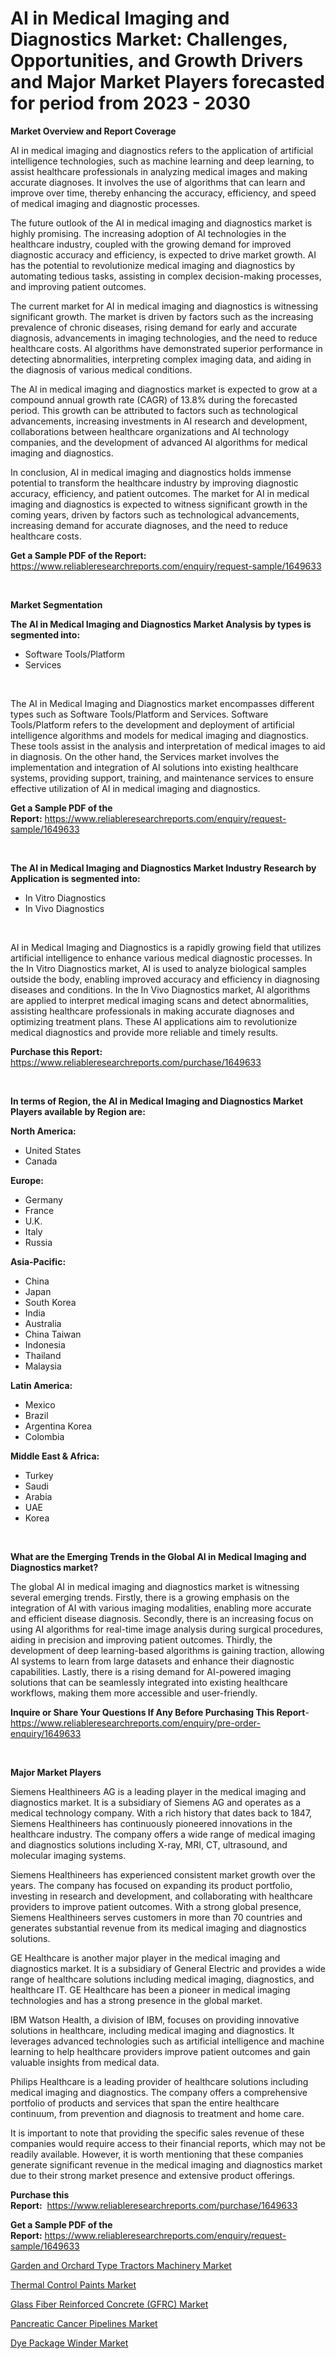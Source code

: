 <p><h1>AI in Medical Imaging and Diagnostics Market: Challenges, Opportunities, and Growth Drivers and Major Market Players forecasted for period from 2023 - 2030</h1></p><p><strong>Market Overview and Report Coverage</strong></p>
<p><p>AI in medical imaging and diagnostics refers to the application of artificial intelligence technologies, such as machine learning and deep learning, to assist healthcare professionals in analyzing medical images and making accurate diagnoses. It involves the use of algorithms that can learn and improve over time, thereby enhancing the accuracy, efficiency, and speed of medical imaging and diagnostic processes.</p><p>The future outlook of the AI in medical imaging and diagnostics market is highly promising. The increasing adoption of AI technologies in the healthcare industry, coupled with the growing demand for improved diagnostic accuracy and efficiency, is expected to drive market growth. AI has the potential to revolutionize medical imaging and diagnostics by automating tedious tasks, assisting in complex decision-making processes, and improving patient outcomes.</p><p>The current market for AI in medical imaging and diagnostics is witnessing significant growth. The market is driven by factors such as the increasing prevalence of chronic diseases, rising demand for early and accurate diagnosis, advancements in imaging technologies, and the need to reduce healthcare costs. AI algorithms have demonstrated superior performance in detecting abnormalities, interpreting complex imaging data, and aiding in the diagnosis of various medical conditions.</p><p>The AI in medical imaging and diagnostics market is expected to grow at a compound annual growth rate (CAGR) of 13.8% during the forecasted period. This growth can be attributed to factors such as technological advancements, increasing investments in AI research and development, collaborations between healthcare organizations and AI technology companies, and the development of advanced AI algorithms for medical imaging and diagnostics.</p><p>In conclusion, AI in medical imaging and diagnostics holds immense potential to transform the healthcare industry by improving diagnostic accuracy, efficiency, and patient outcomes. The market for AI in medical imaging and diagnostics is expected to witness significant growth in the coming years, driven by factors such as technological advancements, increasing demand for accurate diagnoses, and the need to reduce healthcare costs.</p></p>
<p><strong>Get a Sample PDF of the Report:</strong> <a href="https://www.reliableresearchreports.com/enquiry/request-sample/1649633">https://www.reliableresearchreports.com/enquiry/request-sample/1649633</a></p>
<p>&nbsp;</p>
<p><strong>Market Segmentation</strong></p>
<p><strong>The AI in Medical Imaging and Diagnostics Market Analysis by types is segmented into:</strong></p>
<p><ul><li>Software Tools/Platform</li><li>Services</li></ul></p>
<p>&nbsp;</p>
<p><p>The AI in Medical Imaging and Diagnostics market encompasses different types such as Software Tools/Platform and Services. Software Tools/Platform refers to the development and deployment of artificial intelligence algorithms and models for medical imaging and diagnostics. These tools assist in the analysis and interpretation of medical images to aid in diagnosis. On the other hand, the Services market involves the implementation and integration of AI solutions into existing healthcare systems, providing support, training, and maintenance services to ensure effective utilization of AI in medical imaging and diagnostics.</p></p>
<p><strong>Get a Sample PDF of the Report:</strong>&nbsp;<a href="https://www.reliableresearchreports.com/enquiry/request-sample/1649633">https://www.reliableresearchreports.com/enquiry/request-sample/1649633</a></p>
<p>&nbsp;</p>
<p><strong>The AI in Medical Imaging and Diagnostics Market Industry Research by Application is segmented into:</strong></p>
<p><ul><li>In Vitro Diagnostics</li><li>In Vivo Diagnostics</li></ul></p>
<p>&nbsp;</p>
<p><p>AI in Medical Imaging and Diagnostics is a rapidly growing field that utilizes artificial intelligence to enhance various medical diagnostic processes. In the In Vitro Diagnostics market, AI is used to analyze biological samples outside the body, enabling improved accuracy and efficiency in diagnosing diseases and conditions. In the In Vivo Diagnostics market, AI algorithms are applied to interpret medical imaging scans and detect abnormalities, assisting healthcare professionals in making accurate diagnoses and optimizing treatment plans. These AI applications aim to revolutionize medical diagnostics and provide more reliable and timely results.</p></p>
<p><strong>Purchase this Report:</strong>&nbsp; <a href="https://www.reliableresearchreports.com/purchase/1649633">https://www.reliableresearchreports.com/purchase/1649633</a></p>
<p>&nbsp;</p>
<p><strong>In terms of Region, the AI in Medical Imaging and Diagnostics Market Players available by Region are:</strong></p>
<p>
    <p> <strong> North America: </strong>
        <ul>
            <li>United States</li>
            <li>Canada</li>
        </ul>
        </p> 
    <p> <strong> Europe: </strong>
        <ul>
            <li>Germany</li>
            <li>France</li>
            <li>U.K.</li>
            <li>Italy</li>
            <li>Russia</li>
        </ul>
        </p> 
    <p> <strong> Asia-Pacific: </strong>
        <ul>
            <li>China</li>
            <li>Japan</li>
            <li>South Korea</li>
            <li>India</li>
            <li>Australia</li>
            <li>China Taiwan</li>
            <li>Indonesia</li>
            <li>Thailand</li>
            <li>Malaysia</li>
        </ul>
        </p> 
    <p> <strong> Latin America: </strong>
        <ul>
            <li>Mexico</li>
            <li>Brazil</li>
            <li>Argentina Korea</li>
            <li>Colombia</li>
        </ul>
        </p> 
    <p> <strong> Middle East & Africa: </strong>
        <ul>
            <li>Turkey</li>
            <li>Saudi</li>
            <li>Arabia</li>
            <li>UAE</li>
            <li>Korea</li>
        </ul>
    </p>
    </p>
<p>&nbsp;</p>
<p><strong>What are the Emerging Trends in the Global AI in Medical Imaging and Diagnostics market?</strong></p>
<p><p>The global AI in medical imaging and diagnostics market is witnessing several emerging trends. Firstly, there is a growing emphasis on the integration of AI with various imaging modalities, enabling more accurate and efficient disease diagnosis. Secondly, there is an increasing focus on using AI algorithms for real-time image analysis during surgical procedures, aiding in precision and improving patient outcomes. Thirdly, the development of deep learning-based algorithms is gaining traction, allowing AI systems to learn from large datasets and enhance their diagnostic capabilities. Lastly, there is a rising demand for AI-powered imaging solutions that can be seamlessly integrated into existing healthcare workflows, making them more accessible and user-friendly.</p></p>
<p><strong>Inquire or Share Your Questions If Any Before Purchasing This Report</strong>- <a href="https://www.reliableresearchreports.com/enquiry/pre-order-enquiry/1649633">https://www.reliableresearchreports.com/enquiry/pre-order-enquiry/1649633</a></p>
<p>&nbsp;</p>
<p><strong>Major Market Players</strong></p>
<p><p>Siemens Healthineers AG is a leading player in the medical imaging and diagnostics market. It is a subsidiary of Siemens AG and operates as a medical technology company. With a rich history that dates back to 1847, Siemens Healthineers has continuously pioneered innovations in the healthcare industry. The company offers a wide range of medical imaging and diagnostics solutions including X-ray, MRI, CT, ultrasound, and molecular imaging systems.</p><p>Siemens Healthineers has experienced consistent market growth over the years. The company has focused on expanding its product portfolio, investing in research and development, and collaborating with healthcare providers to improve patient outcomes. With a strong global presence, Siemens Healthineers serves customers in more than 70 countries and generates substantial revenue from its medical imaging and diagnostics solutions.</p><p>GE Healthcare is another major player in the medical imaging and diagnostics market. It is a subsidiary of General Electric and provides a wide range of healthcare solutions including medical imaging, diagnostics, and healthcare IT. GE Healthcare has been a pioneer in medical imaging technologies and has a strong presence in the global market.</p><p>IBM Watson Health, a division of IBM, focuses on providing innovative solutions in healthcare, including medical imaging and diagnostics. It leverages advanced technologies such as artificial intelligence and machine learning to help healthcare providers improve patient outcomes and gain valuable insights from medical data.</p><p>Philips Healthcare is a leading provider of healthcare solutions including medical imaging and diagnostics. The company offers a comprehensive portfolio of products and services that span the entire healthcare continuum, from prevention and diagnosis to treatment and home care.</p><p>It is important to note that providing the specific sales revenue of these companies would require access to their financial reports, which may not be readily available. However, it is worth mentioning that these companies generate significant revenue in the medical imaging and diagnostics market due to their strong market presence and extensive product offerings.</p></p>
<p><strong>Purchase this Report:</strong>&nbsp;&nbsp;<a href="https://www.reliableresearchreports.com/purchase/1649633">https://www.reliableresearchreports.com/purchase/1649633</a></p>
<p></p>
<p><strong>Get a Sample PDF of the Report:</strong>&nbsp;<a href="https://www.reliableresearchreports.com/enquiry/request-sample/1649633">https://www.reliableresearchreports.com/enquiry/request-sample/1649633</a></p>
<p><p><a href="https://medium.com/@karinaokon2662/garden-and-orchard-type-tractors-machinery-market-the-key-to-successful-business-strategy-forecast-b9d00fa9ff42">Garden and Orchard Type Tractors Machinery Market</a></p><p><a href="https://github.com/vimar16th/Market-Research-Report-List-1/blob/main/thermal-control-paints-market.md">Thermal Control Paints Market</a></p><p><a href="https://medium.com/@kavonhansen3626/glass-fiber-reinforced-concrete-gfrc-market-trends-and-market-analysis-forecasted-for-period-2f00c0ca0fd9">Glass Fiber Reinforced Concrete (GFRC) Market</a></p><p><a href="https://www.linkedin.com/pulse/pancreatic-cancer-pipelines-market-size-share-amp-trends/">Pancreatic Cancer Pipelines Market</a></p><p><a href="https://github.com/luckyshygirl/Market-Research-Report-List-1/blob/main/dye-package-winder-market.md">Dye Package Winder Market</a></p></p>